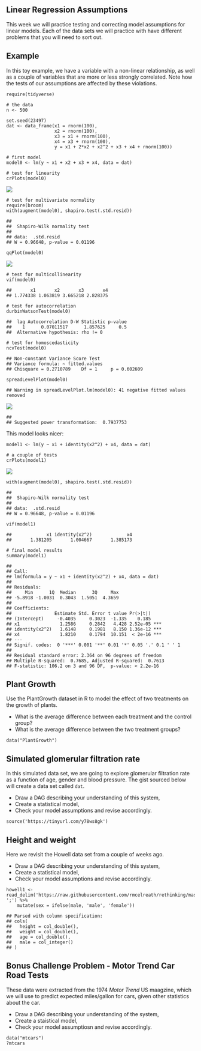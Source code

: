 Linear Regression Assumptions
-----------------------------

This week we will practice testing and correcting model assumptions for
linear models. Each of the data sets we will practice with have
different problems that you will need to sort out.

Example
-------

In this toy example, we have a variable with a non-linear relationship,
as well as a couple of variables that are more or less strongly
correlated. Note how the tests of our assumptions are affected by these
violations.

    require(tidyverse)

    # the data
    n <- 500

    set.seed(23497)
    dat <- data_frame(x1 = rnorm(100),
                      x2 = rnorm(100),
                      x3 = x1 + rnorm(100),
                      x4 = x3 + rnorm(100),
                      y = x1 + 2*x2 + x2^2 + x3 + x4 + rnorm(100))

    # first model
    model0 <- lm(y ~ x1 + x2 + x3 + x4, data = dat)

    # test for linearity
    crPlots(model0)

![](03_LMassumptions_files/figure-markdown_strict/example-1.png)

    # test for multivariate normality
    require(broom)
    with(augment(model0), shapiro.test(.std.resid))

    ## 
    ##  Shapiro-Wilk normality test
    ## 
    ## data:  .std.resid
    ## W = 0.96648, p-value = 0.01196

    qqPlot(model0)

![](03_LMassumptions_files/figure-markdown_strict/example-2.png)

    # test for multicollinearity
    vif(model0)

    ##       x1       x2       x3       x4 
    ## 1.774338 1.063819 3.665218 2.828375

    # test for autocorrelation
    durbinWatsonTest(model0)

    ##  lag Autocorrelation D-W Statistic p-value
    ##    1      0.07011517      1.857625     0.5
    ##  Alternative hypothesis: rho != 0

    # test for homoscedasticity
    ncvTest(model0)

    ## Non-constant Variance Score Test 
    ## Variance formula: ~ fitted.values 
    ## Chisquare = 0.2710789    Df = 1     p = 0.602609

    spreadLevelPlot(model0)

    ## Warning in spreadLevelPlot.lm(model0): 41 negative fitted values removed

![](03_LMassumptions_files/figure-markdown_strict/example-3.png)

    ## 
    ## Suggested power transformation:  0.7937753

This model looks nicer:

    model1 <- lm(y ~ x1 + identity(x2^2) + x4, data = dat)

    # a couple of tests
    crPlots(model1)

![](03_LMassumptions_files/figure-markdown_strict/example%20fixed-1.png)

    with(augment(model0), shapiro.test(.std.resid))

    ## 
    ##  Shapiro-Wilk normality test
    ## 
    ## data:  .std.resid
    ## W = 0.96648, p-value = 0.01196

    vif(model1)

    ##             x1 identity(x2^2)             x4 
    ##       1.381205       1.004667       1.385173

    # final model results
    summary(model1)

    ## 
    ## Call:
    ## lm(formula = y ~ x1 + identity(x2^2) + x4, data = dat)
    ## 
    ## Residuals:
    ##     Min      1Q  Median      3Q     Max 
    ## -5.8918 -1.0031  0.3043  1.5051  4.3659 
    ## 
    ## Coefficients:
    ##                Estimate Std. Error t value Pr(>|t|)    
    ## (Intercept)     -0.4035     0.3023  -1.335    0.185    
    ## x1               1.2586     0.2842   4.428 2.52e-05 ***
    ## identity(x2^2)   1.6148     0.1981   8.150 1.36e-12 ***
    ## x4               1.8210     0.1794  10.151  < 2e-16 ***
    ## ---
    ## Signif. codes:  0 '***' 0.001 '**' 0.01 '*' 0.05 '.' 0.1 ' ' 1
    ## 
    ## Residual standard error: 2.364 on 96 degrees of freedom
    ## Multiple R-squared:  0.7685, Adjusted R-squared:  0.7613 
    ## F-statistic: 106.2 on 3 and 96 DF,  p-value: < 2.2e-16

Plant Growth
------------

Use the PlantGrowth dataset in R to model the effect of two treatments
on the growth of plants.

-   What is the average difference between each treatment and the
    control group?
-   What is the average difference between the two treatment groups?

<!-- -->

    data("PlantGrowth")

Simulated glomerular filtration rate
------------------------------------

In this simulated data set, we are going to explore glomerular
filtration rate as a function of age, gender and blood pressure. The
gist sourced below will create a data set called `dat`.

-   Draw a DAG describing your understanding of this system,
-   Create a statistical model,
-   Check your model assumptions and revise accordingly.

<!-- -->

    source('https://tinyurl.com/y78ws8gk')

Height and weight
-----------------

Here we revisit the Howell data set from a couple of weeks ago.

-   Draw a DAG describing your understanding of this system,
-   Create a statistical model,
-   Check your model assumptions and revise accordingly.

<!-- -->

    howell1 <- read_delim('https://raw.githubusercontent.com/rmcelreath/rethinking/master/data/Howell1.csv', ';') %>%
        mutate(sex = ifelse(male, 'male', 'female'))

    ## Parsed with column specification:
    ## cols(
    ##   height = col_double(),
    ##   weight = col_double(),
    ##   age = col_double(),
    ##   male = col_integer()
    ## )

Bonus Challenge Problem - Motor Trend Car Road Tests
----------------------------------------------------

These data were extracted from the 1974 *Motor Trend* US maagzine, which
we will use to predict expected miles/gallon for cars, given other
statistics about the car.

-   Draw a DAG describing your understanding of the system,
-   Create a staistical model,
-   Check your model assumptiosn and revise accordingly.

<!-- -->

    data("mtcars")
    ?mtcars
